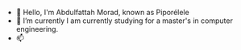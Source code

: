 - 👋 Hello, I'm Abdulfattah Morad, known as Piporélele
- 🌱 I’m currently I am currently studying for a master's in computer engineering.
- 📫 
<!--
**Piporelele/Piporelele** is a ✨ _special_ ✨ repository because its `README.md` (this file) appears on your GitHub profile.
-->
